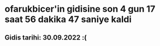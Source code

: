 # ofarukbicer'in gidisine son 4 gun 17 saat 56 dakika 47 saniye kaldi

## Gidis tarihi: 30.09.2022 :(